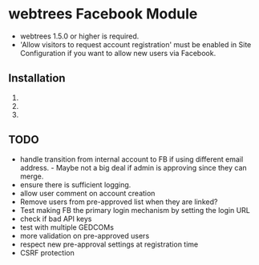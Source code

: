 webtrees Facebook Module
========================

* webtrees 1.5.0 or higher is required.
* 'Allow visitors to request account registration' must be enabled in Site Configuration if you want to allow new users via Facebook.


## Installation ##
1.
2.
3.

## TODO ##
* handle transition from internal account to FB if using different email address. - Maybe not a big deal if admin is approving since they can merge.
* ensure there is sufficient logging.
* allow user comment on account creation
* Remove users from pre-approved list when they are linked?
* Test making FB the primary login mechanism by setting the login URL
* check if bad API keys
* test with multiple GEDCOMs
* more validation on pre-approved users
* respect new pre-approval settings at registration time
* CSRF protection
